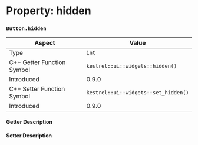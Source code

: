 
# Property: hidden
### `Button.hidden`

| Aspect | Value |
| --- | --- |
| Type | `int` |
| C++ Getter Function Symbol | `kestrel::ui::widgets::hidden()` |
| Introduced | 0.9.0 |
| C++ Setter Function Symbol | `kestrel::ui::widgets::set_hidden()` |
| Introduced | 0.9.0 |

#### Getter Description

#### Setter Description


